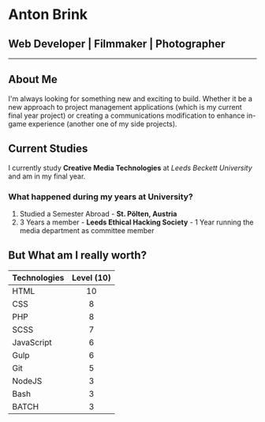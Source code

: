 <h1 class="text-center">Anton Brink</h1>
<h2 class="text-center">Web Developer | Filmmaker | Photographer</h2>

---
## About Me
I'm always looking for something new and exciting to build. Whether it be a new approach to project management applications (which is my current final year project) or creating a communications modification to enhance in-game experience (another one of my side projects).

## Current Studies
I currently study __Creative Media Technologies__ at _Leeds Beckett University_ and am in my final year.

### What happened during my years at University?
1. Studied a Semester Abroad - __St. Pölten, Austria__
1. 3 Years a member - __Leeds Ethical Hacking Society__ - 1 Year running the media department as committee member


## But What am I really worth?


| Technologies | Level (10) |
|:-------------|:----------:|
| HTML         |     10     |
| CSS          |     8      |
| PHP          |     8      |
| SCSS         |     7      |
| JavaScript   |     6      |
| Gulp         |     6      |
| Git          |     5      |
| NodeJS       |     3      |
| Bash         |     3      |
| BATCH        |     3      |
